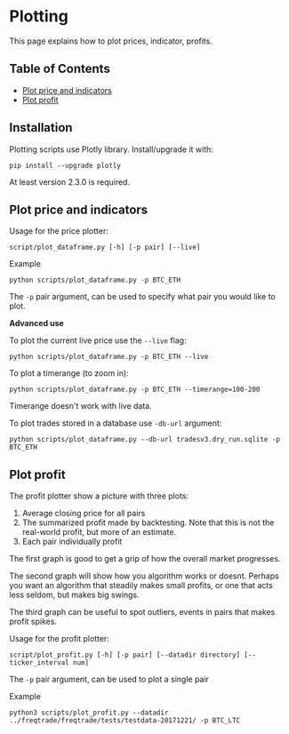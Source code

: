 # Plotting
This page explains how to plot prices, indicator, profits.

## Table of Contents
- [Plot price and indicators](#plot-price-and-indicators)
- [Plot profit](#plot-profit)

## Installation

Plotting scripts use Plotly library. Install/upgrade it with:

```
pip install --upgrade plotly
```

At least version 2.3.0 is required.

## Plot price and indicators
Usage for the price plotter:

```
script/plot_dataframe.py [-h] [-p pair] [--live]
```

Example
```
python scripts/plot_dataframe.py -p BTC_ETH
```

The `-p` pair argument, can be used to specify what
pair you would like to plot.

**Advanced use**

To plot the current live price use the `--live` flag:
```
python scripts/plot_dataframe.py -p BTC_ETH --live
```

To plot a timerange (to zoom in):
```
python scripts/plot_dataframe.py -p BTC_ETH --timerange=100-200
```
Timerange doesn't work with live data.

To plot trades stored in a database use `-db-url` argument:
```
python scripts/plot_dataframe.py --db-url tradesv3.dry_run.sqlite -p BTC_ETH
```

## Plot profit

The profit plotter show a picture with three plots:
1) Average closing price for all pairs
2) The summarized profit made by backtesting.
   Note that this is not the real-world profit, but
   more of an estimate.
3) Each pair individually profit

The first graph is good to get a grip of how the overall market
progresses.

The second graph will show how you algorithm works or doesnt.
Perhaps you want an algorithm that steadily makes small profits,
or one that acts less seldom, but makes big swings.

The third graph can be useful to spot outliers, events in pairs
that makes profit spikes.

Usage for the profit plotter:

```
script/plot_profit.py [-h] [-p pair] [--datadir directory] [--ticker_interval num]
```

The `-p` pair argument, can be used to plot a single pair

Example
```
python3 scripts/plot_profit.py --datadir ../freqtrade/freqtrade/tests/testdata-20171221/ -p BTC_LTC
```
